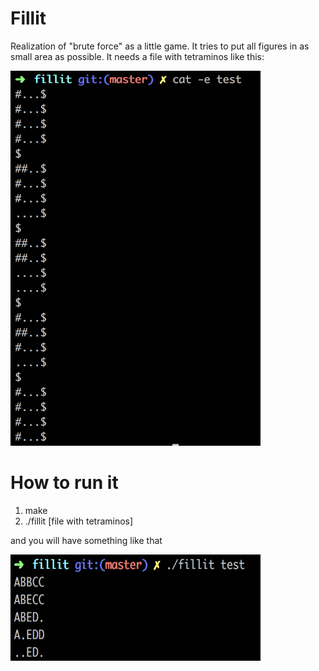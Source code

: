 # Fillit

Realization of "brute force" as a little game. It tries to put all figures in as small area as possible.
It needs a file with tetraminos like this:

<img src="https://github.com/Vencetto/fillit/blob/master/screen_1.png" width="400" height="600"/>

# How to run it
1. make 
2. ./fillit [file with tetraminos]

and you will have something like that

<img src="https://github.com/Vencetto/fillit/blob/master/screen_2.png" width="400" height="170" />
